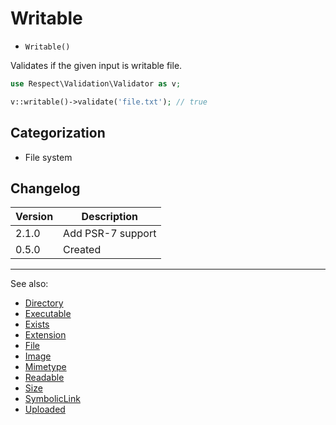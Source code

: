 # Writable

- `Writable()`

Validates if the given input is writable file.

```php
use Respect\Validation\Validator as v;

v::writable()->validate('file.txt'); // true
```

## Categorization

- File system

## Changelog

Version | Description
--------|-------------
  2.1.0 | Add PSR-7 support
  0.5.0 | Created

***
See also:

- [Directory](Directory.md)
- [Executable](Executable.md)
- [Exists](Exists.md)
- [Extension](Extension.md)
- [File](File.md)
- [Image](Image.md)
- [Mimetype](Mimetype.md)
- [Readable](Readable.md)
- [Size](Size.md)
- [SymbolicLink](SymbolicLink.md)
- [Uploaded](Uploaded.md)
